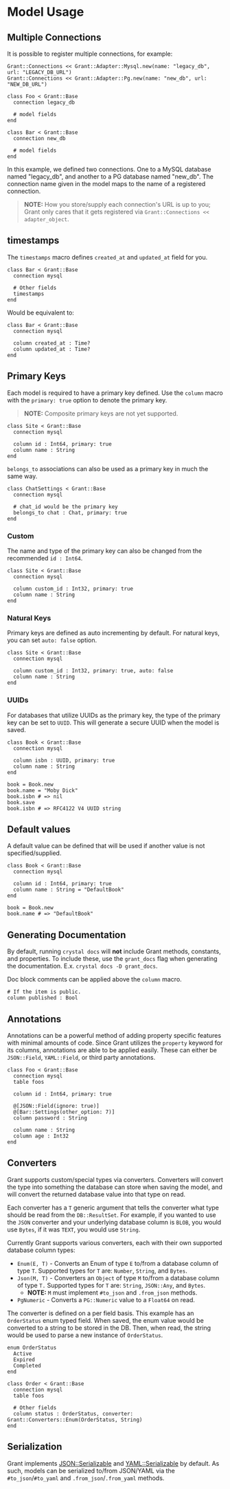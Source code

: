 # Model Usage

## Multiple Connections

It is possible to register multiple connections, for example:

```crystal
Grant::Connections << Grant::Adapter::Mysql.new(name: "legacy_db", url: "LEGACY_DB_URL")
Grant::Connections << Grant::Adapter::Pg.new(name: "new_db", url: "NEW_DB_URL")

class Foo < Grant::Base
  connection legacy_db

  # model fields
end

class Bar < Grant::Base
  connection new_db

  # model fields
end
```

In this example, we defined two connections. One to a MySQL database named "legacy_db", and another to a PG database named "new_db". The connection name given in the model maps to the name of a registered connection.

> **NOTE:** How you store/supply each connection's URL is up to you; Grant only cares that it gets registered via `Grant::Connections << adapter_object`.

## timestamps

The `timestamps` macro defines `created_at` and `updated_at` field for you.

```crystal
class Bar < Grant::Base
  connection mysql

  # Other fields
  timestamps
end
```

Would be equivalent to:

```crystal
class Bar < Grant::Base
  connection mysql

  column created_at : Time?
  column updated_at : Time?
end
```

## Primary Keys

Each model is required to have a primary key defined. Use the `column` macro with the `primary: true` option to denote the primary key.

> **NOTE:** Composite primary keys are not yet supported.

```crystal
class Site < Grant::Base
  connection mysql

  column id : Int64, primary: true
  column name : String
end
```

`belongs_to` associations can also be used as a primary key in much the same way.

```crystal
class ChatSettings < Grant::Base
  connection mysql

  # chat_id would be the primary key
  belongs_to chat : Chat, primary: true
end
```

### Custom

The name and type of the primary key can also be changed from the recommended `id : Int64`.

```crystal
class Site < Grant::Base
  connection mysql

  column custom_id : Int32, primary: true
  column name : String
end
```

### Natural Keys

Primary keys are defined as auto incrementing by default. For natural keys, you can set `auto: false` option.

```crystal
class Site < Grant::Base
  connection mysql

  column custom_id : Int32, primary: true, auto: false
  column name : String
end
```

### UUIDs

For databases that utilize UUIDs as the primary key, the type of the primary key can be set to `UUID`. This will generate a secure UUID when the model is saved.

```crystal
class Book < Grant::Base
  connection mysql

  column isbn : UUID, primary: true
  column name : String
end

book = Book.new
book.name = "Moby Dick"
book.isbn # => nil
book.save
book.isbn # => RFC4122 V4 UUID string
```

## Default values

A default value can be defined that will be used if another value is not specified/supplied.

```crystal
class Book < Grant::Base
  connection mysql

  column id : Int64, primary: true
  column name : String = "DefaultBook"
end

book = Book.new
book.name # => "DefaultBook"
```

## Generating Documentation

By default, running `crystal docs` will **not** include Grant methods, constants, and properties. To include these, use the `grant_docs` flag when generating the documentation. E.x. `crystal docs -D grant_docs`.

Doc block comments can be applied above the `column` macro.

```crystal
# If the item is public.
column published : Bool
```

## Annotations

Annotations can be a powerful method of adding property specific features with minimal amounts of code. Since Grant utilizes the `property` keyword for its columns, annotations are able to be applied easily. These can either be `JSON::Field`, `YAML::Field`, or third party annotations.

```crystal
class Foo < Grant::Base
  connection mysql
  table foos

  column id : Int64, primary: true

  @[JSON::Field(ignore: true)]
  @[Bar::Settings(other_option: 7)]
  column password : String

  column name : String
  column age : Int32
end
```

## Converters

Grant supports custom/special types via converters. Converters will convert the type into something the database can store when saving the model, and will convert the returned database value into that type on read.

Each converter has a `T` generic argument that tells the converter what type should be read from the `DB::ResultSet`. For example, if you wanted to use the `JSON` converter and your underlying database column is `BLOB`, you would use `Bytes`, if it was `TEXT`, you would use `String`.

Currently Grant supports various converters, each with their own supported database column types:

- `Enum(E, T)` - Converts an Enum of type `E` to/from a database column of type `T`. Supported types for `T` are: `Number`, `String`, and `Bytes`.
- `Json(M, T)` - Converters an `Object` of type `M` to/from a database column of type `T.` Supported types for `T` are: `String`, `JSON::Any`, and `Bytes`.
  - **NOTE:** `M` must implement `#to_json` and `.from_json` methods.
- `PgNumeric` - Converts a `PG::Numeric` value to a `Float64` on read.

The converter is defined on a per field basis. This example has an `OrderStatus` enum typed field. When saved, the enum value would be converted to a string to be stored in the DB. Then, when read, the string would be used to parse a new instance of `OrderStatus`.

```crystal
enum OrderStatus
  Active
  Expired
  Completed
end

class Order < Grant::Base
  connection mysql
  table foos

  # Other fields
  column status : OrderStatus, converter: Grant::Converters::Enum(OrderStatus, String)
end
```

## Serialization

Grant implements [JSON::Serializable](https://crystal-lang.org/api/JSON/Serializable.html) and [YAML::Serializable](https://crystal-lang.org/api/YAML/Serializable.html) by default. As such, models can be serialized to/from JSON/YAML via the `#to_json`/`#to_yaml` and `.from_json`/`.from_yaml` methods.

